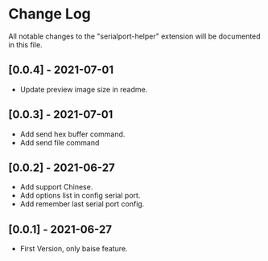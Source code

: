 # Change Log

All notable changes to the "serialport-helper" extension will be documented in this file.

## [0.0.4] - 2021-07-01
- Update preview image size in readme.

## [0.0.3] - 2021-07-01
- Add send hex buffer command.
- Add send file command

## [0.0.2] - 2021-06-27
- Add support Chinese.
- Add options list in config serial port.
- Add remember last serial port config.

## [0.0.1] - 2021-06-27
- First Version, only baise feature.